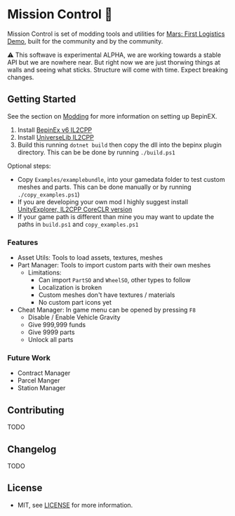 # Mission Control 🚀

Mission Control is set of modding tools and utilities for [Mars: First Logistics Demo](https://store.steampowered.com/app/1532200/Mars_First_Logistics/), built for the community and by the community.

⚠ This softwave is experimental ALPHA, we are working towards a stable API but we are nowhere near. But right now we are just thorwing things at walls and seeing what sticks. Structure will come with time. Expect breaking changes.

## Getting Started

See the section on [Modding](/Docs/Modding.md) for more information on setting up BepinEX.

1. Install [BepinEx v6 IL2CPP](https://builds.bepinex.dev/projects/bepinex_be)
1. Install [UniverseLib IL2CPP](https://github.com/sinai-dev/UniverseLib)
1. Build this running `dotnet build` then copy the dll into the bepinx plugin directory. This can be be done by running `./build.ps1` 

Optional steps:

- Copy `Examples/examplebundle`, into your gamedata folder to test custom meshes and parts. This can be done manually or by running `./copy_examples.ps1`)
- If you are developing your own mod I highly suggest install [UnityExplorer, IL2CPP CoreCLR version](https://github.com/sinai-dev/UnityExplorer)
- If your game path is different than mine you may want to update the paths in `build.ps1` and `copy_examples.ps1`

### Features

- Asset Utils: Tools to load assets, textures, meshes
- Part Manager: Tools to import custom parts with their own meshes
  - Limitations:
    - Can import `PartSO` and `WheelSO`, other types to follow
    - Localization is broken
    - Custom meshes don't have textures / materials
    - No custom part icons yet
- Cheat Manager: In game menu can be opened by pressing `F8`
  - Disable / Enable Vehicle Gravity
  - Give 999,999 funds
  - Give 9999 parts
  - Unlock all parts

### Future Work

- Contract Manager
- Parcel Manger
- Station Manager

## Contributing

TODO

## Changelog

TODO

## License 

- MIT, see [LICENSE](/LICENSE) for more information.